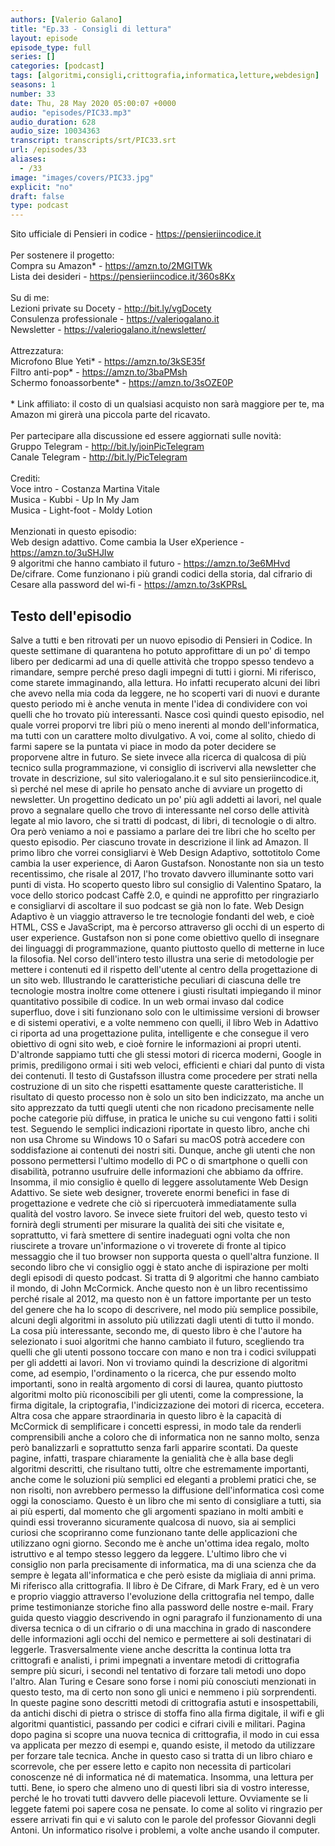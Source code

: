 ```yaml
---
authors: [Valerio Galano]
title: "Ep.33 - Consigli di lettura"
layout: episode
episode_type: full
series: []
categories: [podcast]
tags: [algoritmi,consigli,crittografia,informatica,letture,webdesign]
seasons: 1
number: 33
date: Thu, 28 May 2020 05:00:07 +0000
audio: "episodes/PIC33.mp3"
audio_duration: 628
audio_size: 10034363
transcript: transcripts/srt/PIC33.srt
url: /episodes/33
aliases: 
  - /33
image: "images/covers/PIC33.jpg"
explicit: "no"
draft: false
type: podcast
---
```

Sito ufficiale di Pensieri in codice - <a href="https://pensieriincodice.it" rel="noopener">https://pensieriincodice.it</a> <br /><br />Per sostenere il progetto:<br />Compra su Amazon* - <a href="https://amzn.to/2MGITWk" rel="noopener">https://amzn.to/2MGITWk</a>  <br />Lista dei desideri - <a href="https://pensieriincodice.it/360s8Kx" rel="noopener">https://pensieriincodice.it/360s8Kx</a> <br /><br />Su di me:<br />Lezioni private su Docety - <a href="http://bit.ly/vgDocety" rel="noopener">http://bit.ly/vgDocety</a> <br />Consulenza professionale - <a href="https://valeriogalano.it" rel="noopener">https://valeriogalano.it</a> <br />Newsletter - <a href="https://valeriogalano.it/newsletter/" rel="noopener">https://valeriogalano.it/newsletter/</a> <br /><br />Attrezzatura:<br />Microfono Blue Yeti* - <a href="https://amzn.to/3kSE35f" rel="noopener">https://amzn.to/3kSE35f</a>  <br />Filtro anti-pop* - <a href="https://amzn.to/3baPMsh" rel="noopener">https://amzn.to/3baPMsh</a>  <br />Schermo fonoassorbente* - <a href="https://amzn.to/3sOZE0P" rel="noopener">https://amzn.to/3sOZE0P</a>  <br /><br />* Link affiliato: il costo di un qualsiasi acquisto non sarà maggiore per te, ma Amazon mi girerà una piccola parte del ricavato. <br /><br />Per partecipare alla discussione ed essere aggiornati sulle novità:<br />Gruppo Telegram - <a href="http://bit.ly/joinPicTelegram" rel="noopener">http://bit.ly/joinPicTelegram</a> <br />Canale Telegram - <a href="http://bit.ly/PicTelegram" rel="noopener">http://bit.ly/PicTelegram</a> <br /><br />Crediti:<br />Voce intro - Costanza Martina Vitale<br />Musica - Kubbi - Up In My Jam<br />Musica - Light-foot - Moldy Lotion<br /><br />Menzionati in questo episodio:<br />Web design adattivo. Come cambia la User eXperience - <a href="https://amzn.to/3uSHJIw" rel="noopener">https://amzn.to/3uSHJIw</a>  <br />9 algoritmi che hanno cambiato il futuro - <a href="https://amzn.to/3e6MHvd" rel="noopener">https://amzn.to/3e6MHvd</a> <br />De/cifrare. Come funzionano i più grandi codici della storia, dal cifrario di Cesare alla password del wi-fi - <a href="https://amzn.to/3sKPRsL" rel="noopener">https://amzn.to/3sKPRsL</a>

<!-- more -->

## Testo dell'episodio

Salve a tutti e ben ritrovati per un nuovo episodio di Pensieri in Codice.
In queste settimane di quarantena ho potuto approfittare di un po' di tempo libero per
dedicarmi ad una di quelle attività che troppo spesso tendevo a rimandare, sempre perché
preso dagli impegni di tutti i giorni.
Mi riferisco, come starete immaginando, alla lettura.
Ho infatti recuperato alcuni dei libri che avevo nella mia coda da leggere, ne ho scoperti
vari di nuovi e durante questo periodo mi è anche venuta in mente l'idea di condividere
con voi quelli che ho trovato più interessanti.
Nasce così quindi questo episodio, nel quale vorrei proporvi tre libri più o meno inerenti
al mondo dell'informatica, ma tutti con un carattere molto divulgativo.
A voi, come al solito, chiedo di farmi sapere se la puntata vi piace in modo da poter decidere
se proporvene altre in futuro.
Se siete invece alla ricerca di qualcosa di più tecnico sulla programmazione, vi consiglio
di iscrivervi alla newsletter che trovate in descrizione, sul sito valeriogalano.it
e sul sito pensieriincodice.it, sì perché nel mese di aprile ho pensato anche di avviare
un progetto di newsletter.
Un progettino dedicato un po' più agli addetti ai lavori, nel quale provo a segnalare quello
che trovo di interessante nel corso delle attività legate al mio lavoro, che si tratti
di podcast, di libri, di tecnologie o di altro.
Ora però veniamo a noi e passiamo a parlare dei tre libri che ho scelto per questo episodio.
Per ciascuno trovate in descrizione il link ad Amazon.
Il primo libro che vorrei consigliarvi è Web Design Adaptivo, sottotitolo Come cambia
la user experience, di Aaron Gustafson.
Nonostante non sia un testo recentissimo, che risale al 2017, l'ho trovato davvero illuminante
sotto vari punti di vista.
Ho scoperto questo libro sul consiglio di Valentino Spataro, la voce dello storico podcast
Caffè 2.0, e quindi ne approfitto per ringraziarlo e consigliarvi di ascoltare il suo podcast
se già non lo fate.
Web Design Adaptivo è un viaggio attraverso le tre tecnologie fondanti del web, e cioè
HTML, CSS e JavaScript, ma è percorso attraverso gli occhi di un esperto di user experience.
Gustafson non si pone come obiettivo quello di insegnare dei linguaggi di programmazione,
quanto piuttosto quello di metterne in luce la filosofia.
Nel corso dell'intero testo illustra una serie di metodologie per mettere i contenuti
ed il rispetto dell'utente al centro della progettazione di un sito web.
Illustrando le caratteristiche peculiari di ciascuna delle tre tecnologie mostra inoltre
come ottenere i giusti risultati impiegando il minor quantitativo possibile di codice.
In un web ormai invaso dal codice superfluo, dove i siti funzionano solo con le ultimissime
versioni di browser e di sistemi operativi, e a volte nemmeno con quelli, il libro Web
in Adattivo ci riporta ad una progettazione pulita, intelligente e che consegue il vero
obiettivo di ogni sito web, e cioè fornire le informazioni ai propri utenti.
D'altronde sappiamo tutti che gli stessi motori di ricerca moderni, Google in primis, prediligono
ormai i siti web veloci, efficienti e chiari dal punto di vista dei contenuti.
Il testo di Gustafsson illustra come procedere per strati nella costruzione di un sito che
rispetti esattamente queste caratteristiche.
Il risultato di questo processo non è solo un sito ben indicizzato, ma anche un sito apprezzato
da tutti quegli utenti che non ricadono precisamente nelle poche categorie più diffuse, in pratica
le uniche su cui vengono fatti i soliti test.
Seguendo le semplici indicazioni riportate in questo libro, anche chi non usa Chrome
su Windows 10 o Safari su macOS potrà accedere con soddisfazione ai contenuti dei nostri siti.
Dunque, anche gli utenti che non possono permettersi l'ultimo modello di PC o di smartphone o
quelli con disabilità, potranno usufruire delle informazioni che abbiamo da offrire.
Insomma, il mio consiglio è quello di leggere assolutamente Web Design Adattivo.
Se siete web designer, troverete enormi benefici in fase di progettazione e vedrete che ciò
si ripercuoterà immediatamente sulla qualità del vostro lavoro.
Se invece siete fruitori del web, questo testo vi fornirà degli strumenti per misurare la
qualità dei siti che visitate e, soprattutto, vi farà smettere di sentire inadeguati ogni
volta che non riuscirete a trovare un'informazione o vi troverete di fronte al tipico messaggio
che il tuo browser non supporta questa o quell'altra funzione.
Il secondo libro che vi consiglio oggi è stato anche di ispirazione per molti degli
episodi di questo podcast.
Si tratta di 9 algoritmi che hanno cambiato il mondo, di John McCormick.
Anche questo non è un libro recentissimo perché risale al 2012, ma questo non è un fattore
importante per un testo del genere che ha lo scopo di descrivere, nel modo più semplice
possibile, alcuni degli algoritmi in assoluto più utilizzati dagli utenti di tutto il mondo.
La cosa più interessante, secondo me, di questo libro è che l'autore ha selezionato
i suoi algoritmi che hanno cambiato il futuro, scegliendo tra quelli che gli utenti possono
toccare con mano e non tra i codici sviluppati per gli addetti ai lavori.
Non vi troviamo quindi la descrizione di algoritmi come, ad esempio, l'ordinamento o la ricerca,
che pur essendo molto importanti, sono in realtà argomento di corsi di laurea, quanto
piuttosto algoritmi molto più riconoscibili per gli utenti, come la compressione, la
firma digitale, la criptografia, l'indicizzazione dei motori di ricerca, eccetera.
Altra cosa che appare straordinaria in questo libro è la capacità di McCormick di semplificare
i concetti espressi, in modo tale da renderli comprensibili anche a coloro che di informatica
non ne sanno molto, senza però banalizzarli e soprattutto senza farli apparire scontati.
Da queste pagine, infatti, traspare chiaramente la genialità che è alla base degli algoritmi
descritti, che risultano tutti, oltre che estremamente importanti, anche come le soluzioni
più semplici ed eleganti a problemi pratici che, se non risolti, non avrebbero permesso
la diffusione dell'informatica così come oggi la conosciamo.
Questo è un libro che mi sento di consigliare a tutti, sia ai più esperti, dal momento
che gli argomenti spaziano in molti ambiti e quindi essi troveranno sicuramente qualcosa
di nuovo, sia ai semplici curiosi che scopriranno come funzionano tante delle applicazioni che
utilizzano ogni giorno.
Secondo me è anche un'ottima idea regalo, molto istruttivo e al tempo stesso leggero
da leggere.
L'ultimo libro che vi consiglio non parla precisamente di informatica, ma di una scienza
che da sempre è legata all'informatica e che però esiste da migliaia di anni prima.
Mi riferisco alla crittografia.
Il libro è De Cifrare, di Mark Frary, ed è un vero e proprio viaggio attraverso l'evoluzione
della crittografia nel tempo, dalle prime testimonianze storiche fino alla password delle
nostre e-mail.
Frary guida questo viaggio descrivendo in ogni paragrafo il funzionamento di una diversa
tecnica o di un cifrario o di una macchina in grado di nascondere delle informazioni
agli occhi del nemico e permettere ai soli destinatari di leggerle.
Trasversalmente viene anche descritta la continua lotta tra crittografi e analisti, i primi
impegnati a inventare metodi di crittografia sempre più sicuri, i secondi nel tentativo
di forzare tali metodi uno dopo l'altro.
Alan Turing e Cesare sono forse i nomi più conosciuti menzionati in questo testo, ma
di certo non sono gli unici e nemmeno i più sorprendenti.
In queste pagine sono descritti metodi di crittografia astuti e insospettabili, da antichi
dischi di pietra o strisce di stoffa fino alla firma digitale, il wifi e gli algoritmi
quantistici, passando per codici e cifrari civili e militari.
Pagina dopo pagina si scopre una nuova tecnica di crittografia, il modo in cui essa va applicata
per mezzo di esempi e, quando esiste, il metodo da utilizzare per forzare tale tecnica.
Anche in questo caso si tratta di un libro chiaro e scorrevole, che per essere letto
e capito non necessita di particolari conoscenze né di informatica né di matematica.
Insomma, una lettura per tutti.
Bene, io spero che almeno uno di questi libri sia di vostro interesse, perché le ho trovati
tutti davvero delle piacevoli letture.
Ovviamente se li leggete fatemi poi sapere cosa ne pensate.
Io come al solito vi ringrazio per essere arrivati fin qui e vi saluto con le parole
del professor Giovanni degli Antoni.
Un informatico risolve i problemi, a volte anche usando il computer.

